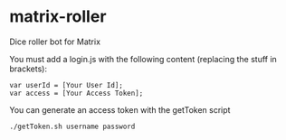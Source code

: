 # matrix-roller
Dice roller bot for Matrix

You must add a login.js with the following content (replacing the stuff in brackets):
````
var userId = [Your User Id];
var access = [Your Access Token];
````

You can generate an access token with the getToken script
````
./getToken.sh username password
````

